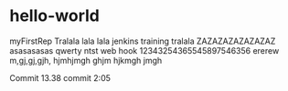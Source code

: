 # hello-world
myFirstRep
Tralala lala lala
jenkins training tralala
ZAZAZAZAZAZAZAZ
asasasasas
qwerty ntst web hook
12343254365545897546356
ererew
 m,gj,gj,gjh,
 hjmhjmgh
 ghjm
 hjkmgh
 jmgh

Commit 13.38
commit 2:05
